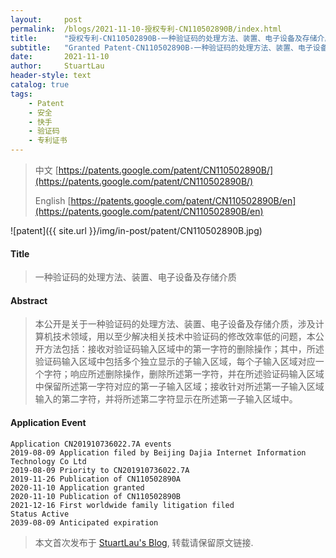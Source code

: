 ```yaml
---
layout:     post
permalink:  /blogs/2021-11-10-授权专利-CN110502890B/index.html
title:      "授权专利-CN110502890B-一种验证码的处理方法、装置、电子设备及存储介质"
subtitle:   "Granted Patent-CN110502890B-一种验证码的处理方法、装置、电子设备及存储介质"
date:       2021-11-10
author:     StuartLau
header-style: text
catalog: true
tags:
    - Patent
    - 安全
    - 快手
    - 验证码
    - 专利证书
---
```

> 中文 [https://patents.google.com/patent/CN110502890B/](https://patents.google.com/patent/CN110502890B/)
>
> English [https://patents.google.com/patent/CN110502890B/en](https://patents.google.com/patent/CN110502890B/en)

![patent]({{ site.url }}/img/in-post/patent/CN110502890B.jpg)
#### Title
> 一种验证码的处理方法、装置、电子设备及存储介质


















#### Abstract
> 本公开是关于一种验证码的处理方法、装置、电子设备及存储介质，涉及计算机技术领域，用以至少解决相关技术中验证码的修改效率低的问题，本公开方法包括：接收对验证码输入区域中的第一字符的删除操作；其中，所述验证码输入区域中包括多个独立显示的子输入区域，每个子输入区域对应一个字符；响应所述删除操作，删除所述第一字符，并在所述验证码输入区域中保留所述第一字符对应的第一子输入区域；接收针对所述第一子输入区域输入的第二字符，并将所述第二字符显示在所述第一子输入区域中。


















#### Application Event
```
Application CN201910736022.7A events 
2019-08-09 Application filed by Beijing Dajia Internet Information Technology Co Ltd
2019-08-09 Priority to CN201910736022.7A
2019-11-26 Publication of CN110502890A
2020-11-10 Application granted
2020-11-10 Publication of CN110502890B
2021-12-16 First worldwide family litigation filed
Status Active
2039-08-09 Anticipated expiration
```
> 本文首次发布于 [StuartLau's Blog](https://stuartlau.github.io), 
转载请保留原文链接.
